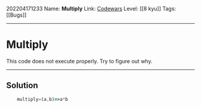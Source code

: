 202204171233
Name: **Multiply**
Link: [Codewars](https://www.codewars.com/kata/50654ddff44f800200000004)
Level:  [[8 kyu]]
Tags: [[Bugs]]

---

# Multiply

This code does not execute properly. Try to figure out why.

---

## Solution

``` javascript
	multiply=(a,b)=>a*b
```

